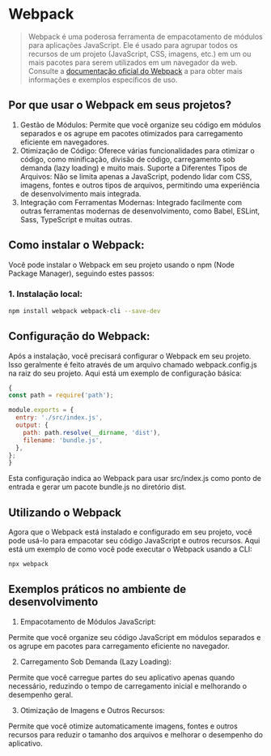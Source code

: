 # Webpack
<blockquote>
Webpack é uma poderosa ferramenta de empacotamento de módulos para aplicações JavaScript. Ele é usado para agrupar todos os recursos de um projeto (JavaScript, CSS, imagens, etc.) em um ou mais pacotes para serem utilizados em um navegador da web. Consulte a <a href='https://webpack.js.org/'>documentação oficial do Webpack</a> a  para obter mais informações e exemplos específicos de uso.
</blockquote>

## Por que usar o Webpack em seus projetos?
1. Gestão de Módulos: Permite que você organize seu código em módulos separados e os agrupe em pacotes otimizados para carregamento eficiente em navegadores.
2. Otimização de Código: Oferece várias funcionalidades para otimizar o código, como minificação, divisão de código, carregamento sob demanda (lazy loading) e muito mais.
Suporte a Diferentes Tipos de Arquivos: Não se limita apenas a JavaScript, podendo lidar com CSS, imagens, fontes e outros tipos de arquivos, permitindo uma experiência de desenvolvimento mais integrada.
3. Integração com Ferramentas Modernas: Integrado facilmente com outras ferramentas modernas de desenvolvimento, como Babel, ESLint, Sass, TypeScript e muitas outras.
## Como instalar o Webpack:
Você pode instalar o Webpack em seu projeto usando o npm (Node Package Manager), seguindo estes passos:

### 1. Instalação local:

```bash
npm install webpack webpack-cli --save-dev
```

## Configuração do Webpack:
Após a instalação, você precisará configurar o Webpack em seu projeto. Isso geralmente é feito através de um arquivo chamado webpack.config.js na raiz do seu projeto. Aqui está um exemplo de configuração básica:

```javascript
{
const path = require('path');

module.exports = {
  entry: './src/index.js',
  output: {
    path: path.resolve(__dirname, 'dist'),
    filename: 'bundle.js',
  },
};
}
```
Esta configuração indica ao Webpack para usar src/index.js como ponto de entrada e gerar um pacote bundle.js no diretório dist.

## Utilizando o Webpack

Agora que o Webpack está instalado e configurado em seu projeto, você pode usá-lo para empacotar seu código JavaScript e outros recursos. Aqui está um exemplo de como você pode executar o Webpack usando a CLI:

```bash
npx webpack
```

## Exemplos práticos no ambiente de desenvolvimento

1. Empacotamento de Módulos JavaScript:

Permite que você organize seu código JavaScript em módulos separados e os agrupe em pacotes para carregamento eficiente no navegador.

2. Carregamento Sob Demanda (Lazy Loading):

Permite que você carregue partes do seu aplicativo apenas quando necessário, reduzindo o tempo de carregamento inicial e melhorando o desempenho geral.

3. Otimização de Imagens e Outros Recursos:

Permite que você otimize automaticamente imagens, fontes e outros recursos para reduzir o tamanho dos arquivos e melhorar o desempenho do aplicativo.
